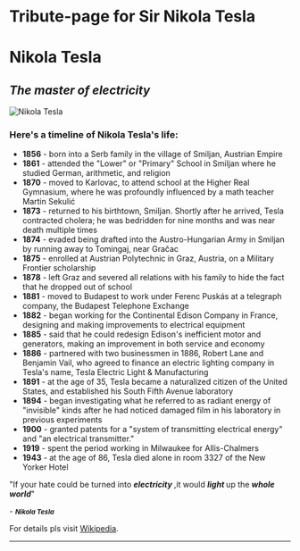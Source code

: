 # Tribute-page for Sir Nikola Tesla


<html>
<body>
 <div class="container">
     <div class="jumbotron">
       
  <h1 class="text-center">Nikola Tesla</h1>
  <h2 class="text-center"><em>The master of electricity</em></h2>
         
  <img class="img-thumbnail" src="https://thefifthestate.com.au/wp-content/uploads/2020/09/Nikola-Tesla-Publicity-photo-laboratory-Colorado-Springs-December-1899-1.jpg" alt="Nikola Tesla" />
  <h3 class="text-center">Here's a timeline of Nikola Tesla's life:</h3>
       
  <div class="container">
   <ul>
     <li><b>1856</b> - born into a Serb family in the village of Smiljan, Austrian Empire</li>
     <li><b>1861</b> - attended the "Lower" or "Primary" School in Smiljan where he studied German, arithmetic, and religion</li>
     <li><b>1870</b> - moved to Karlovac, to attend school at the Higher Real Gymnasium, where he was profoundly influenced by a math teacher Martin Sekulić</li>
     <li><b>1873</b> - returned to his birthtown, Smiljan. Shortly after he arrived, Tesla contracted cholera; he was bedridden for nine months and was near death multiple times</li>
     <li><b>1874</b> - evaded being drafted into the Austro-Hungarian Army in Smiljan by running away to Tomingaj, near Gračac</li>
     <li><b>1875</b> - enrolled at Austrian Polytechnic in Graz, Austria, on a Military Frontier scholarship</li>
     <li><b>1878</b> - left Graz and severed all relations with his family to hide the fact that he dropped out of school</li>
     <li><b>1881</b> - moved to Budapest to work under Ferenc Puskás at a telegraph company, the Budapest Telephone Exchange</li>
     <li><b>1882</b> - began working for the Continental Edison Company in France, designing and making improvements to electrical equipment</li>
     <li><b>1885</b> - said that he could redesign Edison's inefficient motor and generators, making an improvement in both service and economy</li>
     <li><b>1886</b> - partnered with two businessmen in 1886, Robert Lane and Benjamin Vail, who agreed to finance an electric lighting company in Tesla's name, Tesla Electric Light & Manufacturing</li>
     <li><b>1891</b> - at the age of 35, Tesla became a naturalized citizen of the United States, and established his South Fifth Avenue laboratory</li>
     <li><b>1894</b> - began investigating what he referred to as radiant energy of "invisible" kinds after he had noticed damaged film in his laboratory in previous experiments</li>
     <li><b>1900</b> - granted patents for a "system of transmitting electrical energy" and "an electrical transmitter."</li>
     <li><b>1919</b> - spent the period working in Milwaukee for Allis-Chalmers</li>
     <li><b>1943</b> - at the age of 86, Tesla died alone in room 3327 of the New Yorker Hotel</li>
  </ul>
   "If your hate could be turned into <b><i> electricity </i></b>,it would <b><i> light </i></b> up the <b><i>whole world</i></b>"</h4>
    <p class="text-center">- <em><small><b>Nikola Tesla</b></small></em></p>
    <div class="text-center"
   <p>For details pls visit <a href="https://en.wikipedia.org/wiki/Nikola_Tesla" target="_blank">Wikipedia</a>.</p>
  </div>
  </div>   
  </div>
   
   <hr />
   
   
</body>
</html>
